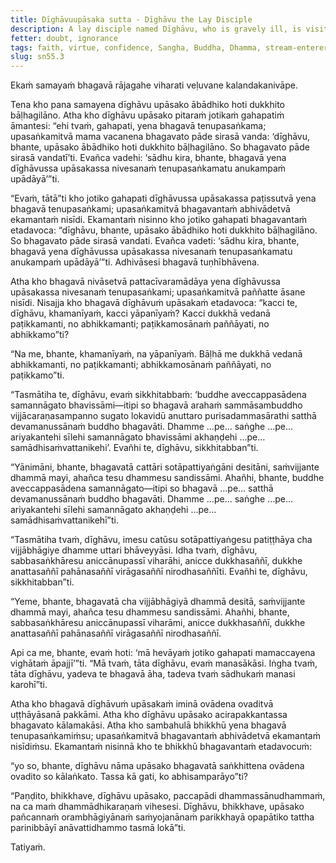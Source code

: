 ```yaml
---
title: Dīghāvuupāsaka sutta - Dīghāvu the Lay Disciple
description: A lay disciple named Dīghāvu, who is gravely ill, is visited by the Buddha. The Buddha teaches him how to develop the qualities of a stream-enterer.
fetter: doubt, ignorance
tags: faith, virtue, confidence, Sangha, Buddha, Dhamma, stream-enterer, Nibbāna, doubt, ignorance, sn, sn45-56, sn55
slug: sn55.3
---
```


Ekaṁ samayaṁ bhagavā rājagahe viharati veḷuvane kalandakanivāpe.

Tena kho pana samayena dīghāvu upāsako ābādhiko hoti dukkhito bāḷhagilāno. Atha kho dīghāvu upāsako pitaraṁ jotikaṁ gahapatiṁ āmantesi: “ehi tvaṁ, gahapati, yena bhagavā tenupasaṅkama; upasaṅkamitvā mama vacanena bhagavato pāde sirasā vanda: ‘dīghāvu, bhante, upāsako ābādhiko hoti dukkhito bāḷhagilāno. So bhagavato pāde sirasā vandatī’ti. Evañca vadehi: ‘sādhu kira, bhante, bhagavā yena dīghāvussa upāsakassa nivesanaṁ tenupasaṅkamatu anukampaṁ upādāyā’”ti.

“Evaṁ, tātā”ti kho jotiko gahapati dīghāvussa upāsakassa paṭissutvā yena bhagavā tenupasaṅkami; upasaṅkamitvā bhagavantaṁ abhivādetvā ekamantaṁ nisīdi. Ekamantaṁ nisinno kho jotiko gahapati bhagavantaṁ etadavoca: “dīghāvu, bhante, upāsako ābādhiko hoti dukkhito bāḷhagilāno. So bhagavato pāde sirasā vandati. Evañca vadeti: ‘sādhu kira, bhante, bhagavā yena dīghāvussa upāsakassa nivesanaṁ tenupasaṅkamatu anukampaṁ upādāyā’”ti. Adhivāsesi bhagavā tuṇhībhāvena.

Atha kho bhagavā nivāsetvā pattacīvaramādāya yena dīghāvussa upāsakassa nivesanaṁ tenupasaṅkami; upasaṅkamitvā paññatte āsane nisīdi. Nisajja kho bhagavā dīghāvuṁ upāsakaṁ etadavoca: “kacci te, dīghāvu, khamanīyaṁ, kacci yāpanīyaṁ? Kacci dukkhā vedanā paṭikkamanti, no abhikkamanti; paṭikkamosānaṁ paññāyati, no abhikkamo”ti?

“Na me, bhante, khamanīyaṁ, na yāpanīyaṁ. Bāḷhā me dukkhā vedanā abhikkamanti, no paṭikkamanti; abhikkamosānaṁ paññāyati, no paṭikkamo”ti.

“Tasmātiha te, dīghāvu, evaṁ sikkhitabbaṁ: ‘buddhe aveccappasādena samannāgato bhavissāmi—itipi so bhagavā arahaṁ sammāsambuddho vijjācaraṇasampanno sugato lokavidū anuttaro purisadammasārathi satthā devamanussānaṁ buddho bhagavāti. Dhamme …pe… saṅghe …pe… ariyakantehi sīlehi samannāgato bhavissāmi akhaṇḍehi …pe… samādhisaṁvattanikehi’. Evañhi te, dīghāvu, sikkhitabban”ti.

“Yānimāni, bhante, bhagavatā cattāri sotāpattiyaṅgāni desitāni, saṁvijjante dhammā mayi, ahañca tesu dhammesu sandissāmi. Ahañhi, bhante, buddhe aveccappasādena samannāgato—itipi so bhagavā …pe… satthā devamanussānaṁ buddho bhagavāti. Dhamme …pe… saṅghe …pe… ariyakantehi sīlehi samannāgato akhaṇḍehi …pe… samādhisaṁvattanikehī”ti.

“Tasmātiha tvaṁ, dīghāvu, imesu catūsu sotāpattiyaṅgesu patiṭṭhāya cha vijjābhāgiye dhamme uttari bhāveyyāsi. Idha tvaṁ, dīghāvu, sabbasaṅkhāresu aniccānupassī viharāhi, anicce dukkhasaññī, dukkhe anattasaññī pahānasaññī virāgasaññī nirodhasaññīti. Evañhi te, dīghāvu, sikkhitabban”ti.

“Yeme, bhante, bhagavatā cha vijjābhāgiyā dhammā desitā, saṁvijjante dhammā mayi, ahañca tesu dhammesu sandissāmi. Ahañhi, bhante, sabbasaṅkhāresu aniccānupassī viharāmi, anicce dukkhasaññī, dukkhe anattasaññī pahānasaññī virāgasaññī nirodhasaññī.

Api ca me, bhante, evaṁ hoti: ‘mā hevāyaṁ jotiko gahapati mamaccayena vighātaṁ āpajjī’”ti. “Mā tvaṁ, tāta dīghāvu, evaṁ manasākāsi. Iṅgha tvaṁ, tāta dīghāvu, yadeva te bhagavā āha, tadeva tvaṁ sādhukaṁ manasi karohī”ti.

Atha kho bhagavā dīghāvuṁ upāsakaṁ iminā ovādena ovaditvā uṭṭhāyāsanā pakkāmi. Atha kho dīghāvu upāsako acirapakkantassa bhagavato kālamakāsi. Atha kho sambahulā bhikkhū yena bhagavā tenupasaṅkamiṁsu; upasaṅkamitvā bhagavantaṁ abhivādetvā ekamantaṁ nisīdiṁsu. Ekamantaṁ nisinnā kho te bhikkhū bhagavantaṁ etadavocuṁ:

“yo so, bhante, dīghāvu nāma upāsako bhagavatā saṅkhittena ovādena ovadito so kālaṅkato. Tassa kā gati, ko abhisamparāyo”ti?

“Paṇḍito, bhikkhave, dīghāvu upāsako, paccapādi dhammassānudhammaṁ, na ca maṁ dhammādhikaraṇaṁ vihesesi. Dīghāvu, bhikkhave, upāsako pañcannaṁ orambhāgiyānaṁ saṁyojanānaṁ parikkhayā opapātiko tattha parinibbāyī anāvattidhammo tasmā lokā”ti.

Tatiyaṁ.
